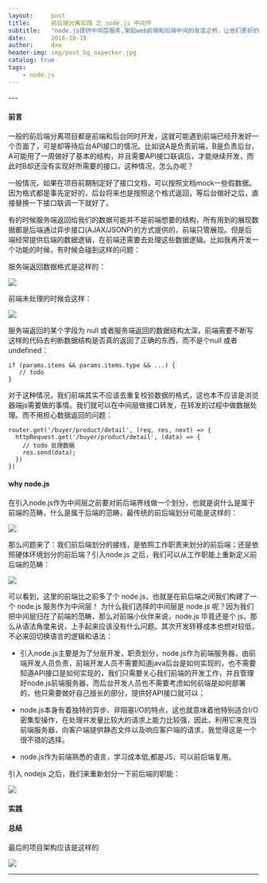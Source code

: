 ```yaml
---
layout:     post
title:      前后端分离实践 之 node.js 中间件
subtitle:   "node.js提供中间层服务,架起web前端和后端中间的友谊之桥，让他们更好的各司其职"
date:       2018-10-18
author:     dxw
header-img: img/post_bg_oxpecker.jpg 
catalog: true
tags:
    - node.js
---
```



<p id = "build"></p>
---

#### 前言

一般的前后端分离项目都是前端和后台同时开发，这就可能遇到前端已经开发好一个页面了，可是却等待后台API接口的情况。比如说A是负责前端，B是负责后台，A可能用了一周做好了基本的结构，并且需要API接口联调后，才能继续开发，而此时B却还没有实现好所需要的接口，这种情况，怎么办呢？

一般情况，如果在项目前期制定好了接口文档，可以按照文档mock一些假数据。因为格式都是事先定好的，后台将来也是按照这个格式返回，等后台做好之后，直接替换一下接口联调一下就好了。

有的时候服务端返回给我们的数据可能并不是前端想要的结构，所有用到的展现数据都是后端通过异步接口(AJAX/JSONP)的方式提供的，前端只管展现。但是后端经常提供后端的数据逻辑，在前端还需要去处理这些数据逻辑。比如我再开发一个功能的时候，有时候会碰到这样的问题：

服务端返回数据格式是这样的：

![](https://ws4.sinaimg.cn/large/006tNbRwly1fwa1wfosyej309n05vglp.jpg)


前端未处理的时候会这样：

![](https://ws1.sinaimg.cn/large/006tNbRwly1fwa1xc3v82j30gj04ot8w.jpg)


服务端返回的某个字段为 null 或者服务端返回的数据结构太深，前端需要不断写这样的代码去判断数据结构是否真的返回了正确的东西，而不是个null 或者undefined：

```
if (params.items && params.items.type && ...) {
   // todo
}
```
对于这种情况，我们前端其实不应该去重复校验数据的格式，这也本不应该是浏览器端js需要做的事情。我们就可以在中间层做接口转发，在转发的过程中做数据处理。而不用担心数据返回的问题：

```
router.get('/buyer/product/detail', (req, res, next) => {
  httpRequest.get('/buyer/product/detail', (data) => {
    // todo 处理数据
    res.send(data);
  })
})
```

#### why node.js

在引入node.js作为中间层之前要对前后端界线做一个划分，也就是说什么是属于前端的范畴，什么是属于后端的范畴，最传统的前后端划分可能是这样的：

![](https://ws4.sinaimg.cn/large/006tNbRwly1fwa21erczuj30k0095mx4.jpg)

那么问题来了：我们前后端划分的接线，是依照工作职责来划分的前后端；还是依照硬体环境划分的前后端？引入node.js 之后，我们可以从工作职能上重新定义前后端的范畴：

![](https://ws4.sinaimg.cn/large/006tNbRwly1fwa21bxcayj30k008mt8o.jpg)

可以看到，这里的前端比之前多了个 node.js，也就是在前后端之间我们构建了一个 node.js 服务作为中间层！
为什么我们选择的中间层是 node.js 呢？因为我们把中间层归在了前端的范畴，那么对前端小伙伴来说，node.js 毕竟还是个 js，那么从语法角度来说，上手起来应该没有什么问题。其次开发转移成本也想对较低，不必来回切换语言的逻辑和语法：

* 引入node.js主要是为了分层开发，职责划分，node.js作为前端服务器，由前端开发人员负责，前端开发人员不需要知道java后台是如何实现的，也不需要知道API接口是如何实现的，我们只需要关心我们前端的开发工作，并且管理好node.js前端服务器，而后台开发人员也不需要考虑如何前端是如何部署的，他只需要做好自己擅长的部分，提供好API接口就可以；

* node.js本身有着独特的异步、非阻塞I/O的特点，这也就意味着他特别适合I/O密集型操作，在处理并发量比较大的请求上能力比较强，因此，利用它来充当前端服务器，向客户端提供静态文件以及响应客户端的请求，我觉得这是一个很不错的选择。

* node.js作为前端熟悉的语言，学习成本低,都是JS，可以前后端复用。

引入 nodejs 之后，我们来重新划分一下前后端的职能：

![](https://ws3.sinaimg.cn/large/006tNbRwly1fwa23j9b9tj30k00axjrq.jpg)

#### 实践

#### 总结 

最后的项目架构应该是这样的

![](https://ws2.sinaimg.cn/large/006tNbRwly1fwa25gtozsj30rl0lc3z5.jpg)

---




